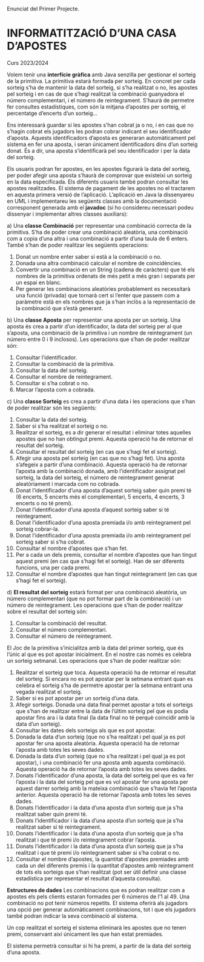 Enunciat del Primer Projecte.
# INFORMATITZACIÓ D’UNA CASA D’APOSTES
Curs 2023/2024

Volem tenir una **interfície gràfica** amb Java senzilla per gestionar el sorteig de la primitiva.
La primitiva estarà formada per sorteig. En concret per cada sorteig s’ha de mantenir la data del sorteig, si s’ha
realitzat o no, les apostes pel sorteig i en cas de que s’hagi realitzat la combinació guanyadora el número
complementari, i el número de reintegrament. S’haurà de permetre fer consultes estadístiques, com són la mitjana
d’apostes per sorteig, el percentatge d’encerts d’un sorteig...

Ens interessarà guardar si les apostes s’han cobrat ja o no, i en cas que no s’hagin cobrat els jugadors les podran
cobrar indicant el seu identificador d’aposta. Aquests identificadors d’aposta es generaran automàticament pel
sistema en fer una aposta, i seran únicament identificadors dins d’un sorteig donat. És a dir, una aposta s’identificarà
pel seu identificador i per la data del sorteig.

Els usuaris podran fer apostes, en les apostes figurarà la data del sorteig, per poder afegir una aposta s’haurà de
comprovar que existeixi un sorteig en la data especificada. Els diferents usuaris també podran consultar les apostes
realitzades. El sistema de pagament de les apostes no el tractarem en aquesta primera versió de l’aplicació.
L’aplicació en Java la dissenyareu en UML i implementareu les següents classes amb la documentació corresponent
generada amb el **javadoc** (si ho considereu necessari podeu dissenyar i implementar altres classes auxiliars):

a) Una **classe Combinació** per representar una combinació correcta de la primitiva. S’ha de poder crear una
combinació aleatòria, una combinació com a copia d’una altra i una combinació a partir d’una taula de 6 enters.
També s’han de poder realitzar les següents operacions:
  1. Donat un nombre enter saber si està a la combinació o no.
  2. Donada una altra combinació calcular el nombre de coincidències.
  3. Convertir una combinació en un String (cadena de caràcters) que té els nombres de la primitiva
  ordenats de més petit a més gran i separats per un espai en blanc.
  4. Per generar les combinacions aleatòries probablement es necessitarà una funció (privada) que
  tornarà cert si l’enter que passem com a paràmetre està en els nombres que ja s’han inclòs a la
  representació de la combinació que s’està generant.

b) Una **classe Aposta** per representar una aposta per un sorteig. Una aposta és crea a partir d’un identificador, la data
del sorteig per al que s’aposta, una combinació de la primitiva i un nombre de reintegrament (un número entre 0 i 9
inclosos). Les operacions que s’han de poder realitzar són:
  1. Consultar l’identificador.
  2. Consultar la combinació de la primitiva.
  3. Consultar la data del sorteig.
  4. Consultar el nombre de reintegrament.
  5. Consultar si s’ha cobrat o no.
  6. Marcar l’aposta com a cobrada.

c) Una **classe Sorteig** es crea a partir d’una data i les operacions que s’han de poder realitzar són les següents:
  1. Consultar la data del sorteig.
  2. Saber si s’ha realitzat el sorteig o no.
  3. Realitzar el sorteig, es a dir generar el resultat i eliminar totes aquelles apostes que no han
  obtingut premi. Aquesta operació ha de retornar el resultat del sorteig.
  4. Consultar el resultat del sorteig (en cas que s’hagi fet el sorteig).
  5. Afegir una aposta pel sorteig (en cas que no s’hagi fet). Una aposta s’afegeix a partir d’una
  combinació. Aquesta operació ha de retornar l’aposta amb la combinació donada, amb
  l’identificador assignat pel sorteig, la data del sorteig, el número de reintegrament generat
  aleatòriament i marcada com no cobrada.
  6. Donat l’identificador d’una aposta d’aquest sorteig saber quin premi té (6 encerts, 5 encerts més
  el complementari, 5 encerts, 4 encerts, 3 encerts o no té premi).
  7. Donat l’identificador d’una aposta d’aquest sorteig saber si té reintegrament.
  8. Donat l’identificador d’una aposta premiada i/o amb reintegrament pel sorteig cobrar-la.
  9. Donat l’identificador d’una aposta premiada i/o amb reintegrament pel sorteig saber si s’ha
  cobrat.
  10. Consultar el nombre d’apostes que s’han fet.
  11. Per a cada un dels premis, consultar el nombre d’apostes que han tingut aquest premi (en cas
  que s’hagi fet el sorteig). Han de ser diferents funcions, una per cada premi.
  12. Consultar el nombre d’apostes que han tingut reintegrament (en cas que s’hagi fet el sorteig).

d) **El resultat del sorteig** estarà format per una combinació aleatòria, un número complementari (que no pot formar
part de la combinació) i un número de reintegrament. Les operacions que s’han de poder realitzar sobre el resultat
del sorteig són:
  1. Consultar la combinació del resultat.
  2. Consultar el número complementari.
  3. Consultar el número de reintegrament.

El Joc de la primitiva s’inicialitza amb la data del primer sorteig, que és l’únic al que es pot apostar inicialment. En
el nostre cas només es celebra un sorteig setmanal. Les operacions que s’han de poder realitzar són:
  1. Realitzar el sorteig que toca. Aquesta operació ha de retornar el resultat del sorteig. Si encara
  no es pot apostar per la setmana entrant quan es celebra el sorteig s’ha de permetre apostar per la
  setmana entrant una vegada realitzat el sorteig.
  2. Saber si es pot apostar per un sorteig d’una data.
  3. Afegir sorteigs. Donada una data final permet apostar a tots el sorteigs que s’han de realitzar
  entre la data de l’últim sorteig pel que es podia apostar fins ara i la data final (la data final no té
  perquè coincidir amb la data d’un sorteig).
  4. Consultar les dates dels sorteigs als que es pot apostar.
  5. Donada la data d’un sorteig (que no s’ha realitzat i pel qual ja es pot apostar fer una aposta
  aleatòria. Aquesta operació ha de retornar l’aposta amb totes les seves dades.
  6. Donada la data d’un sorteig (que no s’ha realitzat i pel qual ja es pot apostar), i una combinació
  fer una aposta amb aquesta combinació. Aquesta operació ha de retornar l’aposta amb totes les
  seves dades.
  7. Donats l’identificador d’una aposta, la data del sorteig pel que es va fer l’aposta i la data del
  sorteig pel que es vol apostar fer una aposta per aquest darrer sorteig amb la mateixa combinació
  que s’havia fet l’aposta anterior. Aquesta operació ha de retornar l’aposta amb totes les seves
  dades.
  8. Donats l’identificador i la data d’una aposta d’un sorteig que ja s’ha realitzat saber quin premi
  té.
  9. Donats l’identificador i la data d’una aposta d’un sorteig que ja s’ha realitzat saber si té
  reintegrament.
  10. Donats l’identificador i la data d’una aposta d’un sorteig que ja s’ha realitzat i que té premi i/o
  reintegrament cobrar l’aposta.
  11. Donats l’identificador i la data d’una aposta d’un sorteig que ja s’ha realitzat i que té premi i/o
  reintegrament saber si s’ha cobrat o no.
  12. Consultar el nombre d’apostes, la quantitat d’apostes premiades amb cada un del diferents
  premis i la quantitat d’apostes amb reintegrament de tots els sorteigs que s’han realitzat (pot ser
  útil definir una classe estadística per representar el resultat d’aquesta consulta).

**Estructures de dades**
Les combinacions que es podran realitzar com a apostes els pels clients estaran formades per 6 números de l’1 al 49.
Una combinació no pot tenir números repetits. El sistema oferirà als jugadors una opció per generar automàticament
combinacions, tot i que els jugadors també podran indicar la seva combinació al sistema.

Un cop realitzat el sorteig el sistema eliminarà les apostes que no tenen premi, conservant així únicament les que
han estat premiades.

El sistema permetrà consultar si hi ha premi, a partir de la data del sorteig d’una aposta.
